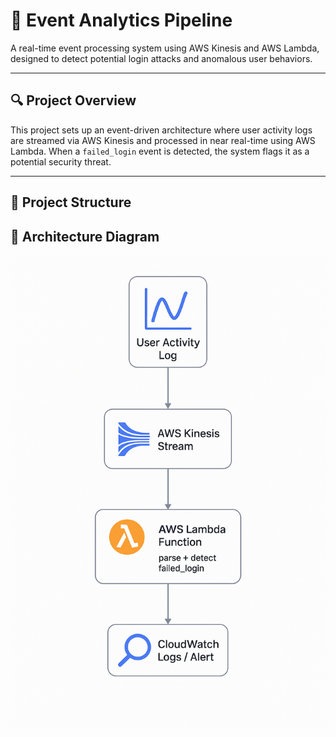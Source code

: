# 🧠 Event Analytics Pipeline

A real-time event processing system using AWS Kinesis and AWS Lambda, designed to detect potential login attacks and anomalous user behaviors.

---

## 🔍 Project Overview

This project sets up an event-driven architecture where user activity logs are streamed via AWS Kinesis and processed in near real-time using AWS Lambda. When a `failed_login` event is detected, the system flags it as a potential security threat.

---

## 📂 Project Structure
## 🧭 Architecture Diagram

![Architecture](architecture.png)
